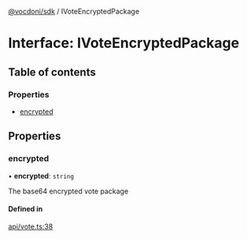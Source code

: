 [@vocdoni/sdk](/sdk) / IVoteEncryptedPackage

# Interface: IVoteEncryptedPackage

## Table of contents

### Properties

- [encrypted](IVoteEncryptedPackage#encrypted)

## Properties

### encrypted

• **encrypted**: `string`

The base64 encrypted vote package

#### Defined in

[api/vote.ts:38](https://github.com/vocdoni/vocdoni-sdk/blob/ee6390524b82e6ef535da03c0e3bb826e450e622/src/api/vote.ts#L38)
